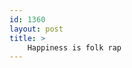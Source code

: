 ```yaml
---
id: 1360
layout: post
title: >
    Happiness is folk rap
---
```


<object width="425" height="350"><param name="movie" value="http://www.youtube.com/v/ZbbxA8a_M_s"></param><param name="wmode" value="transparent"></param><embed src="http://www.youtube.com/v/ZbbxA8a_M_s" type="application/x-shockwave-flash" wmode="transparent" width="425" height="350"></embed></object>

